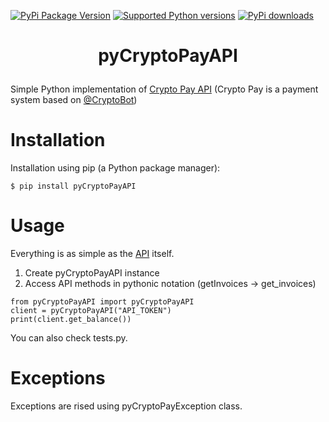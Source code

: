 [![PyPi Package Version](https://img.shields.io/pypi/v/pyCryptoPayAPI.svg)](https://pypi.python.org/pypi/pyCryptoPayAPI)
[![Supported Python versions](https://img.shields.io/pypi/pyversions/pyCryptoPayAPI.svg)](https://pypi.python.org/pypi/pyCryptoPayAPI)
[![PyPi downloads](https://img.shields.io/pypi/dm/pyCryptoPayAPI.svg)](https://pypi.org/project/pyCryptoPayAPI/)

# <p align="center">pyCryptoPayAPI</p>
Simple Python implementation of [Crypto Pay API](https://help.crypt.bot/crypto-pay-api) (Crypto Pay is a payment system based on [@CryptoBot](http://t.me/CryptoBot))

# Installation
Installation using pip (a Python package manager):
```
$ pip install pyCryptoPayAPI
```

# Usage
Everything is as simple as the [API](https://help.crypt.bot/crypto-pay-api#available-methods) itself.
1. Create pyCryptoPayAPI instance
2. Access API methods in pythonic notation (getInvoices -> get_invoices)
```
from pyCryptoPayAPI import pyCryptoPayAPI
client = pyCryptoPayAPI("API_TOKEN")
print(client.get_balance())
```
You can also check tests.py.

# Exceptions
Exceptions are rised using pyCryptoPayException class.
